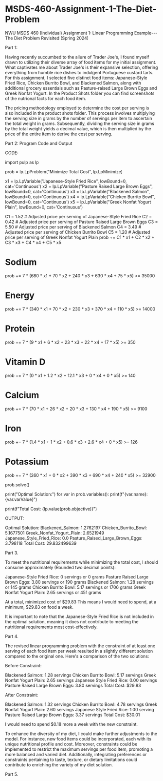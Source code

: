 # MSDS-460-Assignment-1-The-Diet-Problem
NWU MSDS 460 (Individual) Assignment 1: Linear Programming Example---The Diet Problem Revisited (Spring 2024)

Part 1:

Having recently succumbed to the allure of Trader Joe's, I found myself drawn to utilizing their diverse array of food items for my initial assignment. What captivates me about Trader Joe's is their expansive selection, offering everything from humble rice dishes to indulgent Portuguese custard tarts. For this assignment, I selected five distinct food items: Japanese-Style Fried Rice, Chicken Burrito Bowl, and Blackened Salmon, along with additional grocery essentials such as Pasture-raised Large Brown Eggs and Greek Nonfat Yogurt. In the Product Shots folder you can find screenshots of the nutrional facts for each food item.

The pricing methodology employed to determine the cost per serving is also included in the product shots folder. This process involves multiplying the serving size in grams by the number of servings per item to ascertain the total weight in grams. Subsequently, dividing the serving size in grams by the total weight yields a decimal value, which is then multiplied by the price of the entire item to derive the cost per serving.

Part 2: Program Code and Output

CODE:

import pulp as lp

prob = lp.LpProblem("Minimize Total Cost", lp.LpMinimize)

x1 = lp.LpVariable("Japanese-Style Fried Rice", lowBound=0, cat='Continuous')
x2 = lp.LpVariable("Pasture Raised Large Brown Eggs", lowBound=0, cat='Continuous')
x3 = lp.LpVariable("Blackened Salmon", lowBound=0, cat='Continuous')
x4 = lp.LpVariable("Chicken Burrito Bowl", lowBound=0, cat='Continuous')
x5 = lp.LpVariable("Greek Nonfat Yogurt Plain", lowBound=0, cat='Continuous')

C1 = 1.52  # Adjusted price per serving of Japanese-Style Fried Rice
C2 = 0.42  # Adjusted price per serving of Pasture Raised Large Brown Eggs
C3 = 5.50  # Adjusted price per serving of Blackened Salmon
C4 = 3.49  # Adjusted price per serving of Chicken Burrito Bowl
C5 = 1.20  # Adjusted price per serving of Greek Nonfat Yogurt Plain
prob += C1 * x1 + C2 * x2 + C3 * x3 + C4 * x4 + C5 * x5

# Sodium
prob += 7 * (680 * x1 + 70 * x2 + 240 * x3 + 630 * x4 + 75 * x5) <= 35000  

# Energy
prob += 7 * (340 * x1 + 70 * x2 + 230 * x3 + 370 * x4 + 110 * x5) >= 14000  

# Protein
prob += 7 * (9 * x1 + 6 * x2 + 23 * x3 + 22 * x4 + 17 * x5) >= 350  

# Vitamin D
prob += 7 * (0 * x1 + 1.2 * x2 + 12.1 * x3 + 0 * x4 + 0 * x5) >= 140 

# Calcium
prob += 7 * (70 * x1 + 26 * x2 + 20 * x3 + 130 * x4 + 190 * x5) >= 9100  

# Iron
prob += 7 * (1.4 * x1 + 1 * x2 + 0.6 * x3 + 2.6 * x4 + 0 * x5) >= 126  

# Potassium
prob += 7 * (260 * x1 + 0 * x2 + 390 * x3 + 690 * x4 + 240 * x5) >= 32900  

prob.solve()

print("Optimal Solution:")
for var in prob.variables():
    print(f"{var.name}: {var.varValue}")

print(f"Total Cost: {lp.value(prob.objective)}")

OUTPUT:

Optimal Solution:
Blackened_Salmon: 1.2762197
Chicken_Burrito_Bowl: 5.1677501
Greek_Nonfat_Yogurt_Plain: 2.6521949
Japanese_Style_Fried_Rice: 0.0
Pasture_Raised_Large_Brown_Eggs: 3.798118
Total Cost: 29.832499639

Part 3.

To meet the nutritional requirements while minimizing the total cost, I should consume approximately (Rounded two decimal points):	

Japanese-Style Fried Rice: 0 servings or 0 grams
Pasture Raised Large Brown Eggs: 3.80 servings or 190 grams
Blackened Salmon: 1.28 servings or 145 grams
Chicken Burrito Bowl: 5.17 servings or 1706 grams
Greek Nonfat Yogurt Plain: 2.65 servings or 451 grams

At a total, minimized cost of $29.83
This means I would need to spend, at a minimum, $29.83 on food a week.

It is important to note that the Japanese-Style Fried Rice is not included in the optimal solution, meaning it does not contribute to meeting the nutritional requirements most cost-effectively.

Part 4.

The revised linear programming problem with the constraint of at least one serving of each food item per week resulted in a slightly different solution compared to the original one. 
Here's a comparison of the two solutions:

Before Constraint:

Blackened Salmon: 1.28 servings
Chicken Burrito Bowl: 5.17 servings
Greek Nonfat Yogurt Plain: 2.65 servings
Japanese Style Fried Rice: 0.00 servings
Pasture Raised Large Brown Eggs: 3.80 servings
Total Cost: $29.83

After Constraint:

Blackened Salmon: 1.32 servings
Chicken Burrito Bowl: 4.78 servings
Greek Nonfat Yogurt Plain: 2.60 servings
Japanese Style Fried Rice: 1.00 serving
Pasture Raised Large Brown Eggs: 3.37 servings
Total Cost: $30.01

I would need to spend $0.18 more a week with the new constraint.


To enhance the diversity of my diet, I could make further adjustments to the model. For instance, new food items could be incorporated, each with its unique nutritional profile and cost. 
Moreover, constraints could be implemented to restrict the maximum servings per food item, promoting a more balanced and varied diet. Additionally, integrating preferences or constraints 
pertaining to taste, texture, or dietary limitations could contribute to enriching the variety of my diet solution.

Part 5.

